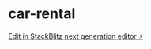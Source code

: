 # car-rental

[Edit in StackBlitz next generation editor ⚡️](https://stackblitz.com/~/github.com/mohhzaman/car-rental)
